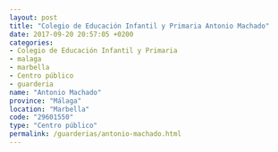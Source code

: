 ```yaml
---
layout: post
title: "Colegio de Educación Infantil y Primaria Antonio Machado"
date: 2017-09-20 20:57:05 +0200
categories:
- Colegio de Educación Infantil y Primaria
- malaga
- marbella
- Centro público
- guarderia
name: "Antonio Machado"
province: "Málaga"
location: "Marbella"
code: "29601550"
type: "Centro público"
permalink: /guarderias/antonio-machado.html
---
```

